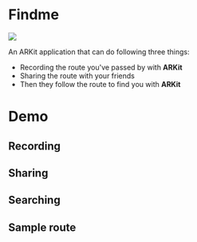# Findme

![](https://github.com/mmoaay/Findme/blob/develop/findme_320_320.png)

An ARKit application that can do following three things:

- Recording the route you've passed by with **ARKit**
- Sharing the route with your friends
- Then they follow the route to find you with **ARKit**

# Demo

## Recording

## Sharing

## Searching

## Sample route



